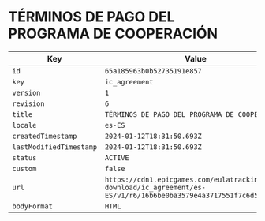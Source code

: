 # TÉRMINOS DE PAGO DEL PROGRAMA DE COOPERACIÓN

| Key | Value |
| --- | ----- |
| `id` | `65a185963b0b52735191e857` |
| `key` | `ic_agreement` |
| `version` | `1` |
| `revision` | `6` |
| `title` | `TÉRMINOS DE PAGO DEL PROGRAMA DE COOPERACIÓN` |
| `locale` | `es-ES` |
| `createdTimestamp` | `2024-01-12T18:31:50.693Z` |
| `lastModifiedTimestamp` | `2024-01-12T18:31:50.693Z` |
| `status` | `ACTIVE` |
| `custom` | `false` |
| `url` | `https://cdn1.epicgames.com/eulatracking-download/ic_agreement/es-ES/v1/r6/16b6be0ba3579e4a3717551f7c6d5f0e.pdf` |
| `bodyFormat` | `HTML` |
